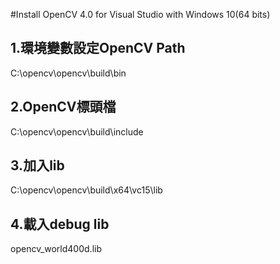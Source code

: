 #Install OpenCV 4.0 for Visual Studio with Windows 10(64 bits)
## 1.環境變數設定OpenCV Path
C:\opencv\opencv\build\bin
## 2.OpenCV標頭檔
C:\opencv\opencv\build\include
## 3.加入lib
C:\opencv\opencv\build\x64\vc15\lib
## 4.載入debug lib
opencv_world400d.lib
